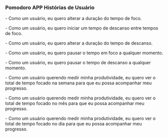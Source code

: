 ### Pomodoro APP Histórias de Usuário



\- Como um usuário, eu quero alterar a duração do tempo de foco.

\- Como um usuário, eu quero iniciar um tempo de descanso entre tempos de foco.

\- Como um usuário, eu quero alterar a duração do tempo de descanso.

\- Como um usuário, eu quero pausar o tempo em foco a qualquer momento.

\- Como um usuário, eu quero pausar o tempo de descanso a qualquer momento.

\- Como um usuário querendo medir minha produtividade, eu quero ver o total de tempo focado na semana para que eu possa acompanhar meu progresso.

\- Como um usuário querendo medir minha produtividade, eu quero ver o total de tempo focado no mês para que eu possa acompanhar meu progresso.

\- Como um usuário querendo medir minha produtividade, eu quero ver o total de tempo focado no dia para que eu possa acompanhar meu progresso.

